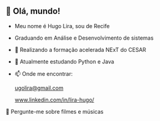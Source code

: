 
## 👋 Olá, mundo!
- Meu nome é Hugo Lira, sou de Recife 
- Graduando em Análise e Desenvolvimento de sistemas
- 🌱 Realizando a formação acelerada NExT do CESAR 
- 💞️ Atualmente estudando Python e Java
- 📫 Onde me encontrar:
    
    ugolira@gmail.com

     www.linkedin.com/in/lira-hugo/

💬 Pergunte-me sobre filmes e músicas
